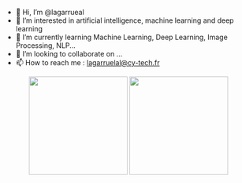 - 👋 Hi, I’m @lagarrueal
- 👀 I’m interested in artificial intelligence, machine learning and deep learning
- 🌱 I’m currently learning Machine Learning, Deep Learning, Image Processing, NLP...
- 💞️ I’m looking to collaborate on ...
- 📫 How to reach me : lagarruelal@cy-tech.fr

<p align= "center">
  <img height= "200" src="https://github-readme-stats-ruby-one.vercel.app/api?username=lagarrueal&theme=gotham&show_icons=true&hide_rank=true&count_private=true" />
  <img height= "200" src="https://github-readme-stats-ruby-one.vercel.app/api/top-langs/?username=lagarrueal&theme=gotham&layout=compact&langs_count=10&count_private=true" />
</p>
